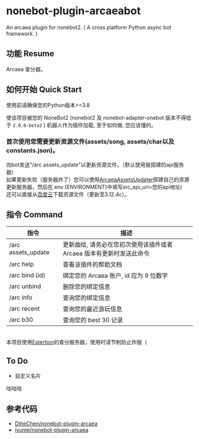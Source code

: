 # nonebot-plugin-arcaeabot
An arcaea plugin for nonebot2. ( A cross platform Python async bot framework. )

## 功能 Resume

Arcaea 查分器。

## 如何开始 Quick Start
使用前请确保您的Python版本>=3.8</br> 

使该项目被您的 NoneBot2 (nonebot2 及 nonebot-adapter-onebot 版本不得低于 `2.0.0-beta2` ) 机器人作为插件加载, 至于如何做, 您应该懂的。
### 首次使用您需要更新资源文件(assets/song, assets/char以及constants.json)。
向bot发送"/arc assets_update"以更新资源文件。（默认使用我搭建的api服务器）</br>
如果更新失败（服务器炸了）您可以使用[ArcaeaAssetsUpdater](https://github.com/SEAFHMC/ArcaeaAssetsUpdater)搭建自己的资源更新服务器，然后在.env.{ENVIRONMENT}中填写src_api_url=您的api地址) </br>
还可以直接从[百度云](https://pan.baidu.com/s/19tmRj4M3eAov6FB_te6f3A?pwd=7g1b)下载资源文件（更新至3.12.4c）。

## 指令 Command

| 指令               | 描述                                                         |
| ------------------ | ------------------------------------------------------------ |
| /arc assets_update | 更新曲绘, 请务必在您初次使用该插件或者 Arcaea 版本有更新时发送此命令 |
| /arc help          | 查看该插件的帮助文档                                         |
| /arc bind {id}     | 绑定您的 Arcaea 账户, id 应为 9 位数字                       |
| /arc unbind        | 删除您的绑定信息                                             |
| /arc info          | 查询您的绑定信息                                             |
| /arc recent        | 查询您的最近游玩信息                                         |
| /arc b30           | 查询您的 best 30 记录                                        |

</br> 本项目使用[Estertion](https://redive.estertion.win/arcaea/probe/)的查分服务器，使用时请节制防止炸服（
## To Do
- 自定义名片

咕咕咕
## 参考代码
- [DiheChen/nonebot-plugin-arcaea](https://github.com/DiheChen/nonebot-plugin-arcaea)
- [iyume/nonebot-plugin-arcaea](https://github.com/iyume/nonebot-plugin-arcaea)

